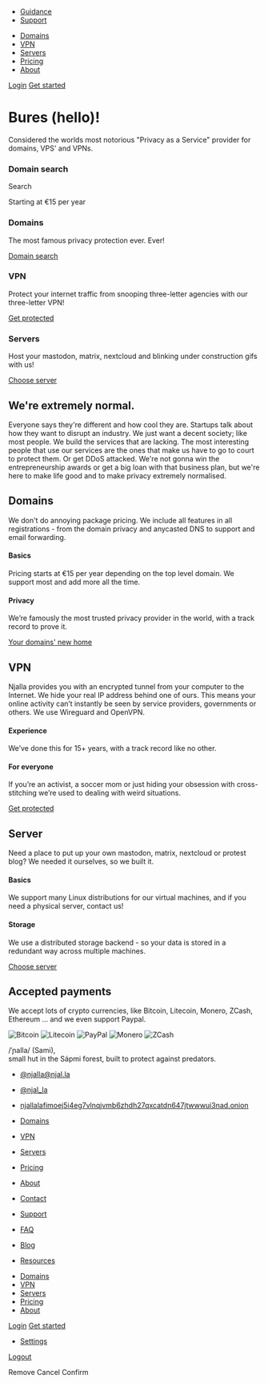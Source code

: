 * [Guidance](https://njal.la/docs/)
* [Support](https://njal.la/support/)

[](https://njal.la/)

* [Domains](https://njal.la/domains/)
* [VPN](https://njal.la/vpn/)
* [Servers](https://njal.la/servers/)
* [Pricing](https://njal.la/pricing/)
* [About](https://njal.la/about/)

[Login](https://njal.la/signin/) [Get started](https://njal.la/signup/)

Bures (hello)!
==============

Considered the worlds most notorious "Privacy as a Service" provider for domains, VPS' and VPNs.

### Domain search

 Search

Starting at €15 per year

### Domains

The most famous privacy protection ever. Ever!

[Domain search](https://njal.la/domains/)

### VPN

Protect your internet traffic from snooping three-letter agencies with our three-letter VPN!

[Get protected](https://njal.la/vpn/)

### Servers

Host your mastodon, matrix, nextcloud and blinking under construction gifs with us!

[Choose server](https://njal.la/servers/)

We're extremely normal.
-----------------------

Everyone says they're different and how cool they are. Startups talk about how they want to disrupt an industry. We just want a decent society; like most people. We build the services that are lacking. The most interesting people that use our services are the ones that make us have to go to court to protect them. Or get DDoS attacked. We're not gonna win the entrepreneurship awards or get a big loan with that business plan, but we're here to make life good and to make privacy extremely normalised.

Domains
-------

We don't do annoying package pricing. We include all features in all registrations - from the domain privacy and anycasted DNS to support and email forwarding.

#### Basics

Pricing starts at €15 per year depending on the top level domain. We support most and add more all the time.

#### Privacy

We’re famously the most trusted privacy provider in the world, with a track record to prove it.

[Your domains' new home](https://njal.la/domains/)

VPN
---

Njalla provides you with an encrypted tunnel from your computer to the Internet. We hide your real IP address behind one of ours. This means your online activity can’t instantly be seen by service providers, governments or others. We use Wireguard and OpenVPN.

#### Experience

We’ve done this for 15+ years, with a track record like no other.

#### For everyone

If you’re an activist, a soccer mom or just hiding your obsession with cross-stitching we’re used to dealing with weird situations.

[Get protected](https://njal.la/vpn/)

Server
------

Need a place to put up your own mastodon, matrix, nextcloud or protest blog? We needed it ourselves, so we built it.

#### Basics

We support many Linux distributions for our virtual machines, and if you need a physical server, contact us!

#### Storage

We use a distributed storage backend - so your data is stored in a redundant way across multiple machines.

[Choose server](https://njal.la/servers/)

Accepted payments
-----------------

We accept lots of crypto currencies, like Bitcoin, Litecoin, Monero, ZCash, Ethereum ... and we even support Paypal.

![Bitcoin](/static/img/btc.svg) ![Litecoin](/static/img/ltc.svg) ![PayPal](/static/img/paypal.svg) ![Monero](/static/img/xmr.svg) ![ZCash](/static/img/zec.svg)

[](https://njal.la/)

/ˈɲalla/ (Sami),  
small hut in the Sápmi forest, built to protect against predators.

* [@njalla@njal.la](https://njalla.social/@njalla)
* [@njal\_la](https://twitter.com/njal_la)
* [njallalafimoej5i4eg7vlnqjvmb6zhdh27qxcatdn647jtwwwui3nad.onion](https://njallalafimoej5i4eg7vlnqjvmb6zhdh27qxcatdn647jtwwwui3nad.onion/)

* [Domains](https://njal.la/domains/)
* [VPN](https://njal.la/vpn/)
* [Servers](https://njal.la/servers/)
* [Pricing](https://njal.la/pricing/)
* [About](https://njal.la/about/)
* [Contact](https://njal.la/contact/)

* [Support](https://njal.la/support/)
* [FAQ](https://njal.la/faq/)
* [Blog](https://njal.la/blog/)
* [Resources](https://njal.la/resources/)

[](https://njal.la/)

* [Domains](https://njal.la/domains/)
* [VPN](https://njal.la/vpn/)
* [Servers](https://njal.la/servers/)
* [Pricing](https://njal.la/pricing/)
* [About](https://njal.la/about/)

[Login](https://njal.la/signin/) [Get started](https://njal.la/signup/)

* [Settings](https://njal.la/settings/)

[Logout](https://njal.la/signout/)

Remove Cancel Confirm